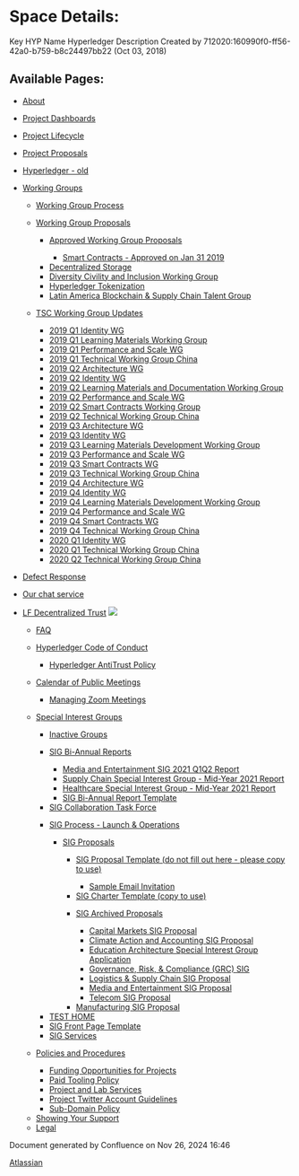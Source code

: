 # Space Details:

Key HYP Name Hyperledger Description Created by 712020:160990f0-ff56-42a0-b759-b8c24497bb22 (Oct 03, 2018)

## Available Pages:

- [About](About_19599354.html)
- [Project Dashboards](Project-Dashboards_19595429.html)
- [Project Lifecycle](Project-Lifecycle_19595327.html)
- [Project Proposals](Project-Proposals_19595707.html)
- [Hyperledger - old](Hyperledger---old_19595292.html)
- [Working Groups](Working-Groups_19595403.html)
  
  - [Working Group Process](Working-Group-Process_19595417.html)
  
  <!--THE END-->
  
  - [Working Group Proposals](Working-Group-Proposals_19595279.html)
    
    - [Approved Working Group Proposals](Approved-Working-Group-Proposals_19603704.html)
      
      - [Smart Contracts - Approved on Jan 31 2019](Smart-Contracts---Approved-on-Jan-31-2019_19595421.html)
    
    <!--THE END-->
    
    - [Decentralized Storage](Decentralized-Storage_19595423.html)
    
    <!--THE END-->
    
    - [Diversity Civility and Inclusion Working Group](Diversity-Civility-and-Inclusion-Working-Group_19599666.html)
    
    <!--THE END-->
    
    - [Hyperledger Tokenization](Hyperledger-Tokenization_19595408.html)
    
    <!--THE END-->
    
    - [Latin America Blockchain &amp; Supply Chain Talent Group](19595419.html)
  
  <!--THE END-->
  
  - [TSC Working Group Updates](TSC-Working-Group-Updates_19599336.html)
    
    - [2019 Q1 Identity WG](2019-Q1-Identity-WG_19603723.html)
    
    <!--THE END-->
    
    - [2019 Q1 Learning Materials Working Group](2019-Q1-Learning-Materials-Working-Group_19599516.html)
    
    <!--THE END-->
    
    - [2019 Q1 Performance and Scale WG](2019-Q1-Performance-and-Scale-WG_19599510.html)
    
    <!--THE END-->
    
    - [2019 Q1 Technical Working Group China](2019-Q1-Technical-Working-Group-China_19603883.html)
    
    <!--THE END-->
    
    - [2019 Q2 Architecture WG](2019-Q2-Architecture-WG_19599533.html)
    
    <!--THE END-->
    
    - [2019 Q2 Identity WG](2019-Q2-Identity-WG_19604115.html)
    
    <!--THE END-->
    
    - [2019 Q2 Learning Materials and Documentation Working Group](2019-Q2-Learning-Materials-and-Documentation-Working-Group_19599646.html)
    
    <!--THE END-->
    
    - [2019 Q2 Performance and Scale WG](2019-Q2-Performance-and-Scale-WG_19599633.html)
    
    <!--THE END-->
    
    - [2019 Q2 Smart Contracts Working Group](2019-Q2-Smart-Contracts-Working-Group_19604405.html)
    
    <!--THE END-->
    
    - [2019 Q2 Technical Working Group China](2019-Q2-Technical-Working-Group-China_19599627.html)
    
    <!--THE END-->
    
    - [2019 Q3 Architecture WG](2019-Q3-Architecture-WG_19599728.html)
    
    <!--THE END-->
    
    - [2019 Q3 Identity WG](2019-Q3-Identity-WG_19599734.html)
    
    <!--THE END-->
    
    - [2019 Q3 Learning Materials Development Working Group](2019-Q3-Learning-Materials-Development-Working-Group_19599835.html)
    
    <!--THE END-->
    
    - [2019 Q3 Performance and Scale WG](2019-Q3-Performance-and-Scale-WG_19606677.html)
    
    <!--THE END-->
    
    - [2019 Q3 Smart Contracts WG](2019-Q3-Smart-Contracts-WG_19607512.html)
    
    <!--THE END-->
    
    - [2019 Q3 Technical Working Group China](2019-Q3-Technical-Working-Group-China_19606745.html)
    
    <!--THE END-->
    
    - [2019 Q4 Architecture WG](2019-Q4-Architecture-WG_19599896.html)
    
    <!--THE END-->
    
    - [2019 Q4 Identity WG](2019-Q4-Identity-WG_19599890.html)
    
    <!--THE END-->
    
    - [2019 Q4 Learning Materials Development Working Group](2019-Q4-Learning-Materials-Development-Working-Group_19599926.html)
    
    <!--THE END-->
    
    - [2019 Q4 Performance and Scale WG](2019-Q4-Performance-and-Scale-WG_19608158.html)
    
    <!--THE END-->
    
    - [2019 Q4 Smart Contracts WG](2019-Q4-Smart-Contracts-WG_19599908.html)
    
    <!--THE END-->
    
    - [2019 Q4 Technical Working Group China](2019-Q4-Technical-Working-Group-China_19609189.html)
    
    <!--THE END-->
    
    - [2020 Q1 Identity WG](2020-Q1-Identity-WG_19600001.html)
    
    <!--THE END-->
    
    - [2020 Q1 Technical Working Group China](2020-Q1-Technical-Working-Group-China_19595314.html)
    
    <!--THE END-->
    
    - [2020 Q2 Technical Working Group China](2020-Q2-Technical-Working-Group-China_19609970.html)
- [Defect Response](Defect-Response_19600327.html)
- [Our chat service](Our-chat-service_19595396.html)
- [LF Decentralized Trust](LF-Decentralized-Trust_19595266.html) ![](images/icons/contenttypes/home_page_16.png)
  
  - [FAQ](FAQ_19595483.html)
  
  <!--THE END-->
  
  - [Hyperledger Code of Conduct](Hyperledger-Code-of-Conduct_19595281.html)
    
    - [Hyperledger AntiTrust Policy](Hyperledger-AntiTrust-Policy_19595288.html)
  
  <!--THE END-->
  
  - [Calendar of Public Meetings](Calendar-of-Public-Meetings_19595324.html)
    
    - [Managing Zoom Meetings](Managing-Zoom-Meetings_19595316.html)
  
  <!--THE END-->
  
  - [Special Interest Groups](Special-Interest-Groups_19595400.html)
    
    - [Inactive Groups](Inactive-Groups_19600315.html)
    
    <!--THE END-->
    
    - [SIG Bi-Annual Reports](SIG-Bi-Annual-Reports_19599539.html)
      
      - [Media and Entertainment SIG 2021 Q1Q2 Report](Media-and-Entertainment-SIG-2021-Q1Q2-Report_19603112.html)
      
      <!--THE END-->
      
      - [Supply Chain Special Interest Group - Mid-Year 2021 Report](Supply-Chain-Special-Interest-Group---Mid-Year-2021-Report_19603120.html)
      
      <!--THE END-->
      
      - [Healthcare Special Interest Group - Mid-Year 2021 Report](Healthcare-Special-Interest-Group---Mid-Year-2021-Report_19603124.html)
      
      <!--THE END-->
      
      - [SIG Bi-Annual Report Template](SIG-Bi-Annual-Report-Template_19610856.html)
    
    <!--THE END-->
    
    - [SIG Collaboration Task Force](SIG-Collaboration-Task-Force_19602135.html)
    
    <!--THE END-->
    
    - [SIG Process - Launch &amp; Operations](19595382.html)
      
      - [SIG Proposals](SIG-Proposals_19595405.html)
        
        - [SIG Proposal Template (do not fill out here - please copy to use)](19599806.html)
          
          - [Sample Email Invitation](Sample-Email-Invitation_19599694.html)
        
        <!--THE END-->
        
        - [SIG Charter Template (copy to use)](19599720.html)
        
        <!--THE END-->
        
        - [SIG Archived Proposals](SIG-Archived-Proposals_19599815.html)
          
          - [Capital Markets SIG Proposal](Capital-Markets-SIG-Proposal_19595277.html)
          
          <!--THE END-->
          
          - [Climate Action and Accounting SIG Proposal](Climate-Action-and-Accounting-SIG-Proposal_19595299.html)
          
          <!--THE END-->
          
          - [Education Architecture Special Interest Group Application](Education-Architecture-Special-Interest-Group-Application_19595286.html)
          
          <!--THE END-->
          
          - [Governance, Risk, &amp; Compliance (GRC) SIG](19595337.html)
          
          <!--THE END-->
          
          - [Logistics &amp; Supply Chain SIG Proposal](19599430.html)
          
          <!--THE END-->
          
          - [Media and Entertainment SIG Proposal](Media-and-Entertainment-SIG-Proposal_19595329.html)
          
          <!--THE END-->
          
          - [Telecom SIG Proposal](Telecom-SIG-Proposal_19599490.html)
        
        <!--THE END-->
        
        - [Manufacturing SIG Proposal](Manufacturing-SIG-Proposal_19595335.html)
    
    <!--THE END-->
    
    - [TEST HOME](TEST-HOME_19610964.html)
    
    <!--THE END-->
    
    - [SIG Front Page Template](SIG-Front-Page-Template_19603169.html)
    
    <!--THE END-->
    
    - [SIG Services](SIG-Services_19603177.html)
  
  <!--THE END-->
  
  - [Policies and Procedures](Policies-and-Procedures_19595414.html)
    
    - [Funding Opportunities for Projects](Funding-Opportunities-for-Projects_19603269.html)
    
    <!--THE END-->
    
    - [Paid Tooling Policy](Paid-Tooling-Policy_19603255.html)
    
    <!--THE END-->
    
    - [Project and Lab Services](Project-and-Lab-Services_19595340.html)
    
    <!--THE END-->
    
    - [Project Twitter Account Guidelines](Project-Twitter-Account-Guidelines_19603137.html)
    
    <!--THE END-->
    
    - [Sub-Domain Policy](Sub-Domain-Policy_19595386.html)
  
  <!--THE END-->
  
  - [Showing Your Support](Showing-Your-Support_19595312.html)
  
  <!--THE END-->
  
  - [Legal](Legal_19599525.html)

Document generated by Confluence on Nov 26, 2024 16:46

[Atlassian](http://www.atlassian.com/)
